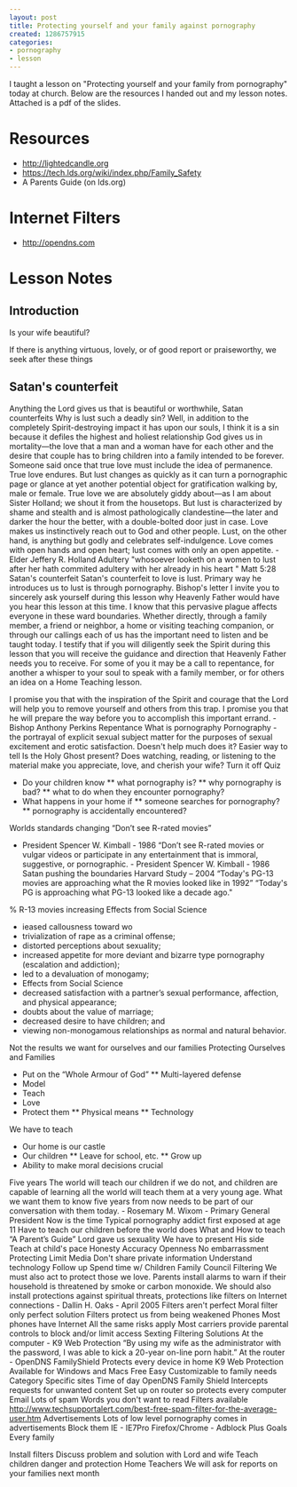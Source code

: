 ```yaml
---
layout: post
title: Protecting yourself and your family against pornography
created: 1286757915
categories:
- pornography
- lesson
---
```

I taught a lesson on "Protecting yourself and your family from pornography" today at church.  Below are the resources I handed out and my lesson notes.  Attached is a pdf of the slides.
 
# Resources 

* http://lightedcandle.org
* https://tech.lds.org/wiki/index.php/Family_Safety
* A Parents Guide (on lds.org)

# Internet Filters 

* http://opendns.com

# Lesson Notes 
## Introduction 
Is your wife beautiful?
 
If there is anything virtuous, lovely, or of good report or praiseworthy, we seek after these things 

## Satan's counterfeit 
 Anything the Lord gives us that is beautiful or worthwhile, Satan
counterfeits 
 Why is lust such a deadly sin? Well, in addition to the completely
Spirit-destroying impact it has upon our souls, I think it is a sin
because it defiles the highest and holiest relationship God gives us
in mortality&mdash;the love that a man and a woman have for each
other and the desire that couple has to bring children into a family
intended to be forever. Someone said once that true love must include
the idea of permanence. True love endures. But lust changes as
quickly as it can turn a pornographic page or glance at yet another
potential object for gratification walking by, male or female. True
love we are absolutely giddy about&mdash;as I am about Sister
Holland; we shout it from the housetops. But lust is characterized by
shame and stealth and is almost pathologically clandestine&mdash;the
later and darker the hour the better, with a double-bolted door just
in case. Love makes us instinctively reach out to God and other
people. Lust, on the other hand, is anything but godly and celebrates
self-indulgence. Love comes with open hands and open heart; lust
comes with only an open appetite.  - Elder Jeffery R. Holland 
 Adultery 
 &quot;whosoever looketh on a women to
lust after her hath commited adultery with her already in his heart &quot;
Matt 5:28 
 Satan's counterfeit 
 Satan's counterfeit to love is lust. 
 Primary way he introduces us to lust is through pornography. 
 Bishop's letter 
 I invite you to sincerely ask yourself
during this lesson why Heavenly Father would have you hear this
lesson at this time. I know that this pervasive plague affects
everyone in these ward boundaries. Whether directly, through a family
member, a friend or neighbor, a home or visiting teaching companion,
or through our callings each of us has the important need to listen
and be taught today. 
 I testify that if you will diligently
seek the Spirit during this lesson that you will receive the guidance
and direction that Heavenly Father needs you to receive. For some of
you it may be a call to repentance, for another a whisper to your
soul to speak with a family member, or for others an idea on a Home
Teaching lesson.  
 
 I promise you that with the inspiration
of the Spirit and courage that the Lord will help you to remove
yourself and others from this trap. I promise you that he will
prepare the way before you to accomplish this important errand. -
Bishop Anthony Perkins 
 Repentance 
 What is pornography 
 Pornography - the portrayal of explicit sexual subject matter for
the purposes of sexual excitement and erotic satisfaction. 
 Doesn't help much does it? 
 Easier way to tell 
 Is the Holy Ghost present? 
 Does watching, reading, or listening to the material make you
appreciate, love, and cherish your wife? 
 Turn it off 
 Quiz 

* Do your children know 
** what pornography is?
** why pornography is bad?
** what to do when they encounter pornography?
* What happens in your home if 
** someone searches for pornography?
** pornography is accidentally encountered?

 Worlds standards changing 
 &ldquo;Don&rsquo;t see R-rated movies&rdquo;
- President Spencer W. Kimball - 1986 
 &ldquo;Don&rsquo;t see R-rated movies or vulgar videos or
participate in any entertainment that is immoral, suggestive, or
pornographic.  - President Spencer W. Kimball  - 1986 
 Satan pushing the boundaries 
 Harvard Study &ndash; 2004 
 &ldquo;Today's PG-13 movies are approaching what the R movies
looked like in 1992&rdquo; 
 &ldquo;Today's PG is approaching what PG-13 looked like a decade
ago.&quot; 
 
 % R-13 movies increasing 
 Effects from Social Science 
* ieased callousness toward wo
* trivialization of rape as a criminal offense;
* distorted perceptions about sexuality;
* increased appetite for more deviant and bizarre type	pornography (escalation and addiction);
* led to a devaluation of monogamy;
* Effects from Social Science
* decreased satisfaction with a partner&rsquo;s sexual performance, affection, and physical appearance;
* doubts about the value of marriage;
* decreased desire to have children; and
* viewing non-monogamous relationships as normal and natural behavior.

 Not the results we want for ourselves and our families 
 Protecting Ourselves and Families 
* Put on the &ldquo;Whole Armour of God&rdquo;
** Multi-layered defense
* Model
* Teach
* Love
* Protect them
** Physical means
** Technology

 We have to teach 
* Our home is our castle
* Our children 
** Leave for school, etc.
** Grow up
* Ability to make moral decisions crucial

 Five years 
 The world will teach our children if we do not, and children are
capable of learning all the world will teach them at a very young
age. What we want them to know five years from now needs to be part
of our conversation with them today.  - Rosemary M. Wixom - Primary
General President 
 Now is the time 
 Typical pornography addict first
exposed at age 11 
 Have to teach our children before the world does 
 What and How to teach 
 &ldquo;A Parent&rsquo;s Guide&rdquo; 
 Lord gave us sexuality 
 We have to present His side 
 Teach at child's pace 
 Honesty 
 Accuracy 
 Openness 
 No embarrassment 
 Protecting 
 Limit Media 
 Don't share private information 
 Understand technology 
 Follow up 
 Spend time w/ Children 
 Family Council 
 Filtering 
 We must also act to protect those we love. Parents install alarms
to warn if their household is threatened by smoke or carbon monoxide.
We should also install protections against spiritual threats,
protections like filters on Internet connections - Dallin H. Oaks -
April 2005 
 Filters aren't perfect 
 Moral filter only perfect solution 
 Filters protect us from being weakened 
 Phones 
 Most phones have Internet 
 All the same risks apply 
 Most carriers provide parental controls to block and/or limit
access 
 Sexting 
 Filtering Solutions 
 At the computer - K9 Web Protection 
 &ldquo;By using my wife as the administrator with the password, I
was able to kick a 20-year on-line porn habit.&rdquo; 
 At the router - OpenDNS FamilyShield 
 Protects every device in home 
 K9 Web Protection 
 Available for Windows and Macs 
 Free 
 Easy 
 Customizable to family needs 
 Category 
 Specific sites 
 Time of day 
 OpenDNS Family Shield 
 Intercepts requests for unwanted content 
 Set up on router so protects every computer 
 Email 
 Lots of spam 
 Words you don't want to read 
 Filters available 
 http://www.techsupportalert.com/best-free-spam-filter-for-the-average-user.htm 
 Advertisements 
 Lots of low level pornography comes in advertisements 
 Block them 
 IE - IE7Pro 
 Firefox/Chrome -  Adblock Plus 
 Goals 
 Every family 
 
 Install filters 
 Discuss problem and solution with Lord and wife 
 Teach children danger and protection 
 Home Teachers 
 We will ask for reports on your families next month 
